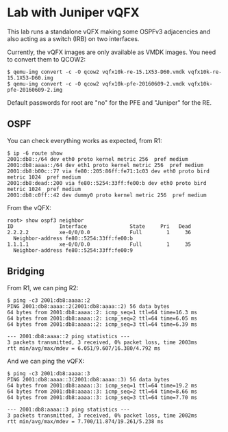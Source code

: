 # Lab with Juniper vQFX

This lab runs a standalone vQFX making some OSPFv3 adjacencies and
also acting as a switch (IRB) on two interfaces.

Currently, the vQFX images are only available as VMDK images. You need
to convert them to QCOW2:

    $ qemu-img convert -c -O qcow2 vqfx10k-re-15.1X53-D60.vmdk vqfx10k-re-15.1X53-D60.img
    $ qemu-img convert -c -O qcow2 vqfx10k-pfe-20160609-2.vmdk vqfx10k-pfe-20160609-2.img

Default passwords for root are "no" for the PFE and "Juniper" for the RE.

## OSPF

You can check everything works as expected, from R1:

    $ ip -6 route show
    2001:db8::/64 dev eth0 proto kernel metric 256  pref medium
    2001:db8:aaaa::/64 dev eth1 proto kernel metric 256  pref medium
    2001:db8:b00c::77 via fe80::205:86ff:fe71:1c03 dev eth0 proto bird metric 1024  pref medium
    2001:db8:dead::200 via fe80::5254:33ff:fe00:b dev eth0 proto bird metric 1024  pref medium
    2001:db8:c0ff::42 dev dummy0 proto kernel metric 256  pref medium

From the vQFX:

    root> show ospf3 neighbor
    ID               Interface              State     Pri   Dead
    2.2.2.2          xe-0/0/0.0             Full        1     36
      Neighbor-address fe80::5254:33ff:fe00:b
    1.1.1.1          xe-0/0/0.0             Full        1     35
      Neighbor-address fe80::5254:33ff:fe00:9

## Bridging

From R1, we can ping R2:

    $ ping -c3 2001:db8:aaaa::2
    PING 2001:db8:aaaa::2(2001:db8:aaaa::2) 56 data bytes
    64 bytes from 2001:db8:aaaa::2: icmp_seq=1 ttl=64 time=16.3 ms
    64 bytes from 2001:db8:aaaa::2: icmp_seq=2 ttl=64 time=6.05 ms
    64 bytes from 2001:db8:aaaa::2: icmp_seq=3 ttl=64 time=6.39 ms
    
    --- 2001:db8:aaaa::2 ping statistics ---
    3 packets transmitted, 3 received, 0% packet loss, time 2003ms
    rtt min/avg/max/mdev = 6.051/9.607/16.380/4.792 ms

And we can ping the vQFX:

    $ ping -c3 2001:db8:aaaa::3
    PING 2001:db8:aaaa::3(2001:db8:aaaa::3) 56 data bytes
    64 bytes from 2001:db8:aaaa::3: icmp_seq=1 ttl=64 time=19.2 ms
    64 bytes from 2001:db8:aaaa::3: icmp_seq=2 ttl=64 time=8.66 ms
    64 bytes from 2001:db8:aaaa::3: icmp_seq=3 ttl=64 time=7.70 ms
    
    --- 2001:db8:aaaa::3 ping statistics ---
    3 packets transmitted, 3 received, 0% packet loss, time 2002ms
    rtt min/avg/max/mdev = 7.700/11.874/19.261/5.238 ms
